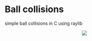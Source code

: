 # Ball collisions
simple ball collisions in C using raylib
<p align="center"><img src="https://github.com/martha889/raylib-projects/blob/main/ball-collisions/demo.gif"/></p>

